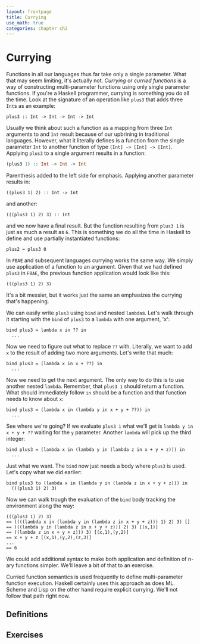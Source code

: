 ```yaml
---
layout: frontpage
title: Currying
use_math: true
categories: chapter ch2
---
```


# Currying

Functions in all our languages thus far take only a single parameter. What that may seem limiting, it's actually not. _Currying_ or _curried functions_ is a way of constructing multi-parameter functions using only single parameter functions.  If you're a Haskell programmer, currying is something you do all the time.  Look at the signature of an operation like `plus3` that adds three `Int`s as an example:

```text
plus3 :: Int -> Int -> Int -> Int
```

Usually we think about such a function as a mapping from three `Int` arguments to and `Int` result because of our upbrining in traditional languages.  However, what it literally defines is a function from the single parameter `Int` to another function of type `[Int] -> [Int] -> [Int]`.  Applying `plus3` to a single argument results in a function:

```haskell
(plus3 1) :: Int -> Int -> Int
```

Parenthesis added to the left side for emphasis.  Applying another parameter results in:

```text
((plus3 1) 2) :: Int -> Int
```

and another:

```text
(((plus3 1) 2) 3) :: Int
```

and we now have a final result.  But the function resulting from `plus3 1` is just as much a result as `6`.  This is something we do all the time in Haskell to define and use partially instantiated functions:

```text
plus2 = plus3 0
```

In `FBAE` and subsequent languages currying works the same way.  We simply use  application of a function to an argument. Given that we had defined `plus3` in `FBAE`, the previous function application would look like this:

```text
(((plus3 1) 2) 3)
```

It's a bit messier, but it works just the same an emphasizes the currying that's happening.

We can easily write `plus3` using `bind` and nested `lambda`s.  Let's walk through it starting with the `bind` of `plus3` to a `lambda` with one argument, 'x':

```text
bind plus3 = lambda x in ?? in
  ...
```

Now we need to figure out what to replace `??` with.  Literally, we want to add `x` to the result of adding two more arguments.  Let's write that much:

```text
bind plus3 = (lambda x in x + ??) in
  ...
```

Now we need to get the next argument.  The only way to do this is to use another nested `lambda`.  Remember, that `plus3 1` should return a function.  What should immediately follow `in` should be a function and that function needs to know about `x`:

```text
bind plus3 = (lambda x in (lambda y in x + y + ??)) in
  ...
```

See where we're going?  If we evaluate `plus3 1` what we'll get is `lambda y in x + y + ??` waiting for the `y` parameter.  Another `lambda` will pick up the third integer:

```text
bind plus3 = (lambda x in (lambda y in (lambda z in x + y + z))) in
  ...
```

Just what we want.  The `bind` now just needs a body where `plus3` is used.  Let's copy what we did earlier:

```text
bind plus3 to (lambda x in (lambda y in (lambda z in x + y + z))) in
  (((plus3 1) 2) 3)
```

Now we can walk trough the evaluation of the `bind` body tracking the environment along the way:

```text
(((plus3 1) 2) 3)
== ((((lambda x in (lambda y in (lambda z in x + y + z))) 1) 2) 3) []
== (((lambda y in (lambda z in x + y + z))) 2) 3) [(x,1)]
== ((lambda z in x + y + z))) 3) [(x,1),(y,2)]
== x + y + z [(x,1),(y,2),(z,3)]
...
== 6
```

We could add additional syntax to make both application and definition of n-ary functions simpler.  We'll leave a bit of that to an exercise.

Curried function semantics is used frequently to define multi-parameter function execution.  Haskell certainly uses this approach as does ML.  Scheme and Lisp on the other hand require explicit currying.  We'll not follow that path right now.

## Definitions

## Exercises
